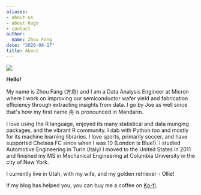 ```yaml
---
aliases:
- about-us
- about-hugo
- contact
author:
  name: Zhou Fang
date: "2020-08-17"
title: About
---
```

![](/./about_files/cover.jpg)

**Hello!**

My name is Zhou Fang (方舟) and I am a Data Analysis Engineer at Micron where I work on improving our semiconductor wafer yield and fabrication efficiency through extracting insights from data. I go by Joe as well since that's how my first name 舟 is pronounced in Mandarin. 

I love using the R language, enjoyed its many statistical and data munging packages, and the vibrant R community. I dab with Python too and mostly for its machine learning libraries. I love sports, primarily soccer, and have supported Chelsea FC since when I was 10 (London is Blue!). I studied Automotive Engineering in Turin (Italy) I moved to the United States in 2011 and finished my MS in Mechanical Engineering at Columbia University in the city of New York.

I currently live in Utah, with my wife, and my golden retriever - Ollie!

If my blog has helped you, you can buy me a coffee on [Ko-fi](https://ko-fi.com/fjoe88).
